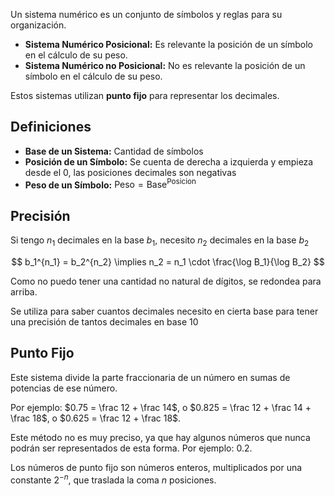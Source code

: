 Un sistema numérico es un conjunto de símbolos y reglas para su organización.

- **Sistema Numérico Posicional:** Es relevante la posición de un símbolo en el cálculo de su peso.
- **Sistema Numérico no Posicional:** No es relevante la posición de un símbolo en el cálculo de su peso.

Estos sistemas utilizan **punto fijo** para representar los decimales.

## Definiciones

- **Base de un Sistema:** Cantidad de símbolos
- **Posición de un Símbolo:** Se cuenta de derecha a izquierda y empieza desde el 0, las posiciones decimales son negativas
- **Peso de un Símbolo:** $\text{Peso} = \text{Base}^\text{Posicion}$

## Precisión

Si tengo $n_1$ decimales en la base $b_1$, necesito $n_2$ decimales en la base $b_2$

$$
b_1^{n_1} = b_2^{n_2} \implies n_2 = n_1 \cdot \frac{\log B_1}{\log B_2}
$$

Como no puedo tener una cantidad no natural de dígitos, se redondea para arriba.

Se utiliza para saber cuantos decimales necesito en cierta base para tener una precisión de tantos decimales en base 10

## Punto Fijo

Este sistema divide la parte fraccionaria de un número en sumas de potencias de ese número.

Por ejemplo: $0.75 = \frac 12 + \frac 14$, o $0.825 = \frac 12 + \frac 14 + \frac 18$, o $0.625 = \frac 12 + \frac 18$.

Este método no es muy preciso, ya que hay algunos números que nunca podrán ser representados de esta forma. Por ejemplo: $0.2$.

Los números de punto fijo son números enteros, multiplicados por una constante $2^{-n}$, que traslada la coma $n$ posiciones.
